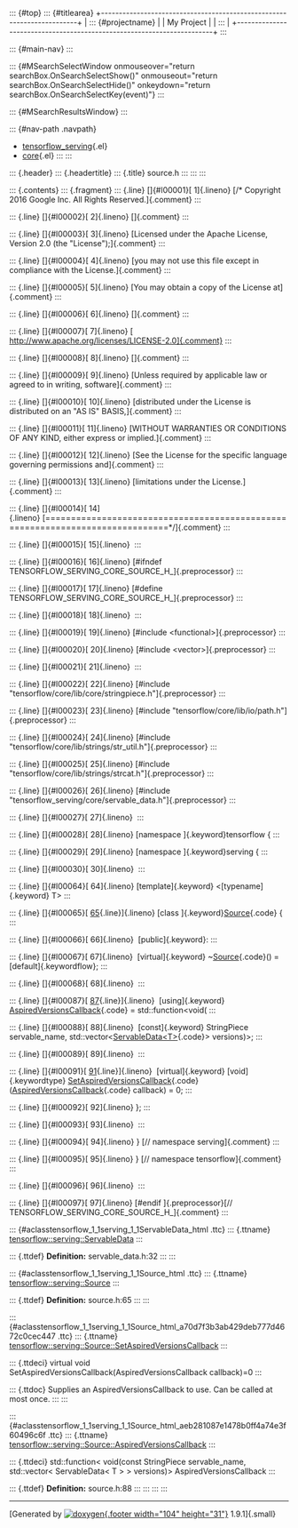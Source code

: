 ::: {#top}
::: {#titlearea}
+-----------------------------------------------------------------------+
| ::: {#projectname}                                                    |
| My Project                                                            |
| :::                                                                   |
+-----------------------------------------------------------------------+
:::

::: {#main-nav}
:::

::: {#MSearchSelectWindow onmouseover="return searchBox.OnSearchSelectShow()" onmouseout="return searchBox.OnSearchSelectHide()" onkeydown="return searchBox.OnSearchSelectKey(event)"}
:::

::: {#MSearchResultsWindow}
:::

::: {#nav-path .navpath}
-   [tensorflow\_serving](dir_bbc8937306723ff096d79d77f4a73363.html){.el}
-   [core](dir_517df0ab1daf8f221f60ae5135602a49.html){.el}
:::
:::

::: {.header}
::: {.headertitle}
::: {.title}
source.h
:::
:::
:::

::: {.contents}
::: {.fragment}
::: {.line}
[]{#l00001}[ 1]{.lineno} [/\* Copyright 2016 Google Inc. All Rights
Reserved.]{.comment}
:::

::: {.line}
[]{#l00002}[ 2]{.lineno} []{.comment}
:::

::: {.line}
[]{#l00003}[ 3]{.lineno} [Licensed under the Apache License, Version 2.0
(the \"License\");]{.comment}
:::

::: {.line}
[]{#l00004}[ 4]{.lineno} [you may not use this file except in compliance
with the License.]{.comment}
:::

::: {.line}
[]{#l00005}[ 5]{.lineno} [You may obtain a copy of the License
at]{.comment}
:::

::: {.line}
[]{#l00006}[ 6]{.lineno} []{.comment}
:::

::: {.line}
[]{#l00007}[ 7]{.lineno} [
http://www.apache.org/licenses/LICENSE-2.0]{.comment}
:::

::: {.line}
[]{#l00008}[ 8]{.lineno} []{.comment}
:::

::: {.line}
[]{#l00009}[ 9]{.lineno} [Unless required by applicable law or agreed to
in writing, software]{.comment}
:::

::: {.line}
[]{#l00010}[ 10]{.lineno} [distributed under the License is distributed
on an \"AS IS\" BASIS,]{.comment}
:::

::: {.line}
[]{#l00011}[ 11]{.lineno} [WITHOUT WARRANTIES OR CONDITIONS OF ANY KIND,
either express or implied.]{.comment}
:::

::: {.line}
[]{#l00012}[ 12]{.lineno} [See the License for the specific language
governing permissions and]{.comment}
:::

::: {.line}
[]{#l00013}[ 13]{.lineno} [limitations under the License.]{.comment}
:::

::: {.line}
[]{#l00014}[
14]{.lineno} [==============================================================================\*/]{.comment}
:::

::: {.line}
[]{#l00015}[ 15]{.lineno} 
:::

::: {.line}
[]{#l00016}[ 16]{.lineno} [\#ifndef
TENSORFLOW\_SERVING\_CORE\_SOURCE\_H\_]{.preprocessor}
:::

::: {.line}
[]{#l00017}[ 17]{.lineno} [\#define
TENSORFLOW\_SERVING\_CORE\_SOURCE\_H\_]{.preprocessor}
:::

::: {.line}
[]{#l00018}[ 18]{.lineno} 
:::

::: {.line}
[]{#l00019}[ 19]{.lineno} [\#include \<functional\>]{.preprocessor}
:::

::: {.line}
[]{#l00020}[ 20]{.lineno} [\#include \<vector\>]{.preprocessor}
:::

::: {.line}
[]{#l00021}[ 21]{.lineno} 
:::

::: {.line}
[]{#l00022}[ 22]{.lineno} [\#include
\"tensorflow/core/lib/core/stringpiece.h\"]{.preprocessor}
:::

::: {.line}
[]{#l00023}[ 23]{.lineno} [\#include
\"tensorflow/core/lib/io/path.h\"]{.preprocessor}
:::

::: {.line}
[]{#l00024}[ 24]{.lineno} [\#include
\"tensorflow/core/lib/strings/str\_util.h\"]{.preprocessor}
:::

::: {.line}
[]{#l00025}[ 25]{.lineno} [\#include
\"tensorflow/core/lib/strings/strcat.h\"]{.preprocessor}
:::

::: {.line}
[]{#l00026}[ 26]{.lineno} [\#include
\"tensorflow\_serving/core/servable\_data.h\"]{.preprocessor}
:::

::: {.line}
[]{#l00027}[ 27]{.lineno} 
:::

::: {.line}
[]{#l00028}[ 28]{.lineno} [namespace ]{.keyword}tensorflow {
:::

::: {.line}
[]{#l00029}[ 29]{.lineno} [namespace ]{.keyword}serving {
:::

::: {.line}
[]{#l00030}[ 30]{.lineno} 
:::

::: {.line}
[]{#l00064}[ 64]{.lineno} [template]{.keyword} \<[typename]{.keyword}
T\>
:::

::: {.line}
[]{#l00065}[
[65](classtensorflow_1_1serving_1_1Source.html){.line}]{.lineno} [class
]{.keyword}[Source](classtensorflow_1_1serving_1_1Source.html){.code} {
:::

::: {.line}
[]{#l00066}[ 66]{.lineno}  [public]{.keyword}:
:::

::: {.line}
[]{#l00067}[ 67]{.lineno}  [virtual]{.keyword}
\~[Source](classtensorflow_1_1serving_1_1Source.html){.code}() =
[default]{.keywordflow};
:::

::: {.line}
[]{#l00068}[ 68]{.lineno} 
:::

::: {.line}
[]{#l00087}[
[87](classtensorflow_1_1serving_1_1Source.html#aeb281087e1478b0ff4a74e3f60496c6f){.line}]{.lineno} 
[using]{.keyword}
[AspiredVersionsCallback](classtensorflow_1_1serving_1_1Source.html#aeb281087e1478b0ff4a74e3f60496c6f){.code}
= std::function\<void(
:::

::: {.line}
[]{#l00088}[ 88]{.lineno}  [const]{.keyword} StringPiece servable\_name,
std::vector\<[ServableData\<T\>](classtensorflow_1_1serving_1_1ServableData.html){.code}\>
versions)\>;
:::

::: {.line}
[]{#l00089}[ 89]{.lineno} 
:::

::: {.line}
[]{#l00091}[
[91](classtensorflow_1_1serving_1_1Source.html#a70d7f3b3ab429deb777d4672c0cec447){.line}]{.lineno} 
[virtual]{.keyword} [void]{.keywordtype}
[SetAspiredVersionsCallback](classtensorflow_1_1serving_1_1Source.html#a70d7f3b3ab429deb777d4672c0cec447){.code}([AspiredVersionsCallback](classtensorflow_1_1serving_1_1Source.html#aeb281087e1478b0ff4a74e3f60496c6f){.code}
callback) = 0;
:::

::: {.line}
[]{#l00092}[ 92]{.lineno} };
:::

::: {.line}
[]{#l00093}[ 93]{.lineno} 
:::

::: {.line}
[]{#l00094}[ 94]{.lineno} } [// namespace serving]{.comment}
:::

::: {.line}
[]{#l00095}[ 95]{.lineno} } [// namespace tensorflow]{.comment}
:::

::: {.line}
[]{#l00096}[ 96]{.lineno} 
:::

::: {.line}
[]{#l00097}[ 97]{.lineno} [\#endif ]{.preprocessor}[//
TENSORFLOW\_SERVING\_CORE\_SOURCE\_H\_]{.comment}
:::

::: {#aclasstensorflow_1_1serving_1_1ServableData_html .ttc}
::: {.ttname}
[tensorflow::serving::ServableData](classtensorflow_1_1serving_1_1ServableData.html)
:::

::: {.ttdef}
**Definition:** servable\_data.h:32
:::
:::

::: {#aclasstensorflow_1_1serving_1_1Source_html .ttc}
::: {.ttname}
[tensorflow::serving::Source](classtensorflow_1_1serving_1_1Source.html)
:::

::: {.ttdef}
**Definition:** source.h:65
:::
:::

::: {#aclasstensorflow_1_1serving_1_1Source_html_a70d7f3b3ab429deb777d4672c0cec447 .ttc}
::: {.ttname}
[tensorflow::serving::Source::SetAspiredVersionsCallback](classtensorflow_1_1serving_1_1Source.html#a70d7f3b3ab429deb777d4672c0cec447)
:::

::: {.ttdeci}
virtual void SetAspiredVersionsCallback(AspiredVersionsCallback
callback)=0
:::

::: {.ttdoc}
Supplies an AspiredVersionsCallback to use. Can be called at most once.
:::
:::

::: {#aclasstensorflow_1_1serving_1_1Source_html_aeb281087e1478b0ff4a74e3f60496c6f .ttc}
::: {.ttname}
[tensorflow::serving::Source::AspiredVersionsCallback](classtensorflow_1_1serving_1_1Source.html#aeb281087e1478b0ff4a74e3f60496c6f)
:::

::: {.ttdeci}
std::function\< void(const StringPiece servable\_name, std::vector\<
ServableData\< T \> \> versions)\> AspiredVersionsCallback
:::

::: {.ttdef}
**Definition:** source.h:88
:::
:::
:::
:::

------------------------------------------------------------------------

[Generated by [![doxygen](doxygen.svg){.footer width="104"
height="31"}](https://www.doxygen.org/index.html) 1.9.1]{.small}
